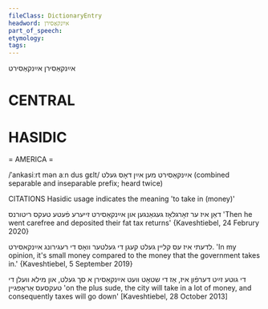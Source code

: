 ```yaml
---
fileClass: DictionaryEntry
headword: אײַנקאַסירן
part_of_speech: 
etymology: 
tags: 
---
```

אײַנקאַסירן
אײַנקאַסירט

CENTRAL
========

HASIDIC
=======
= AMERICA = 

/ˈankasiːrt mən aːn dus gɛlt/ אײַנקאַסירט מען אײַן דאָס געלט (combined separable and inseparable prefix; heard twice)

CITATIONS
Hasidic usage indicates the meaning 'to take in (money)'

דאַן איז ער זאָרגלאָז געגאַנגען און אײַנקאַסירט זייערע פֿעטע טעקס ריטורנס
'Then he went carefree and deposited their fat tax returns'
{Kaveshtiebel, 24 Februry 2020}

לדעתי איז עס קליין געלט קעגן די געלטער וואָס די רעגירונג אײַנקאסירט. 
'In my opinion, it's small money compared to the money that the government takes in.'
{Kaveshtiebel, 5 September 2019}

די גוטע זײַט דערפֿון איז, אַז די שטאָט וועט אײַנקאַסירן א סך געלט, און מילא וועלן די טעקסעס אַראָפגיין
'on the plus sude, the city will take in a lot of money, and consequently taxes will go down'
[Kaveshtiebel, 28 October 2013]